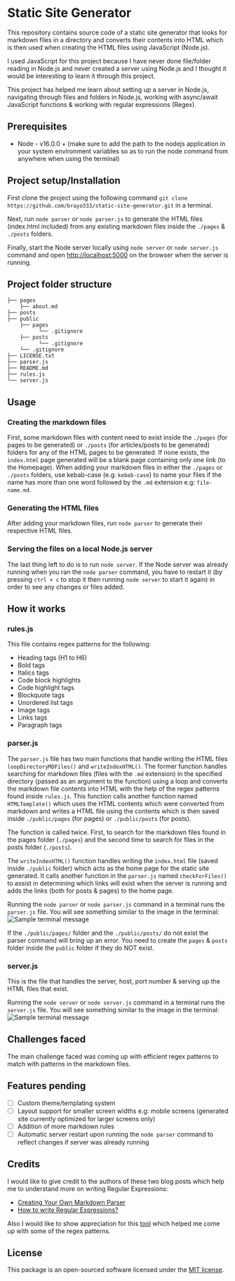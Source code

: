 # Static Site Generator

This repository contains source code of a static site generator that looks for markdown files in a directory and converts their contents into HTML which is then used when creating the HTML files using JavaScript (Node.js).

I used JavaScript for this project because I have never done file/folder reading in Node.js and never created a server using Node.js and I thought it would be interesting to learn it through this project.

This project has helped me learn about setting up a server in Node.js, navigating through files and folders in Node.js, working with async/await JavaScript functions & working with regular expressions (Regex).

## Prerequisites
+ Node - v16.0.0 + (make sure to add the path to the nodejs application in your system environment variables so as to run the node command from anywhere when using the terminal)

## Project setup/Installation
First clone the project using the following command `git clone https://github.com/brayo333/static-site-generator.git` in a terminal.

Next, run `node parser` or `node parser.js` to generate the HTML files (index.html included) from any existing markdown files inside the `./pages` & `./posts` folders.

Finally, start the Node server locally using `node server` or `node server.js` command and open [http://localhost:5000](http://localhost:5000) on the browser when the server is running.

## Project folder structure
```
├── pages
	├── about.md
├── posts
├── public
	├── pages
          └── .gitignore
	├── posts
          └── .gitignore
	└── .gitignore
├── LICENSE.txt
├── parser.js
├── README.md
├── rules.js
└── server.js
```

## Usage

### Creating the markdown files

First, some markdown files with content need to exist inside the `./pages` (for pages to be generated) or `./posts` (for articles/posts to be generated) folders for any of the HTML pages to be generated. If none exists, the `index.html` page generated will be a blank page containing only one link (to the Homepage). When adding your markdown files in either the `./pages` or `./posts` folders, use kebab-case (e.g: `kebab-case`) to name your files if the name has more than one word followed by the `.md` extension e.g: `file-name.md`.

### Generating the HTML files

After adding your markdown files, run `node parser` to generate their respective HTML files.

### Serving the files on a local Node.js server

The last thing left to do is to run `node server`. If the Node server was already running when you ran the `node parser` command, you have to restart it (by pressing `ctrl + c` to stop it then running `node server` to start it again) in order to see any changes or files added.

## How it works

### rules.js
This file contains regex patterns for the following:
+ Heading tags (H1 to H6)
+ Bold tags
+ Italics tags
+ Code block highlights
+ Code highlight tags
+ Blockquote tags
+ Unordered list tags
+ Image tags
+ Links tags
+ Paragraph tags


### parser.js

The `parser.js` file has two main functions that handle writing the HTML files `loopDirectoryMDFiles()` and `writeIndexHTML()`. The former function handles searching for markdown files (files with the `.md` extension) in the specified directory (passed as an argument to the function) using a loop and converts the markdown file contents into HTML with the help of the regex patterns found inside `rules.js`. This function calls another function named `HTMLTemplate()` which uses the HTML contents which were converted from markdown and writes a HTML file using the contents which is then saved inside `./public/pages` (for pages) or `./public/posts` (for posts).

The function is called twice. First, to search for the markdown files found in the pages folder (`./pages`) and the second time to search for files in the posts folder (`./posts`).

The `writeIndexHTML()` function handles writing the `index.html` file (saved inside `./public` folder) which acts as the home page for the static site generated. It calls another function in the `parser.js` named `checkForFiles()` to assist in determining which links will exist when the server is running and adds the links (both for posts & pages) to the home page.

Running the `node parser` or `node parser.js` command in a terminal runs the `parser.js` file. You will see something similar to the image in the terminal:
![Sample terminal message](https://objectstorageapi.brianmulaa.com/storage/1676455119_JLTCFM/1676455119_j7vA.jpg)

If the `./public/pages/` folder and the `./public/posts/` do not exist the parser command will bring up an error. You need to create the `pages` & `posts` folder inside the `public` folder if they do NOT exist.

### server.js
This is the file that handles the server, host, port number & serving up the HTML files that exist.

Running the `node server` or `node server.js` command in a terminal runs the `server.js` file. You will see something similar to the image in the terminal:
![Sample terminal message](https://objectstorageapi.brianmulaa.com/storage/1676455119_JLTCFM/1676455250_pWni.jpg)

## Challenges faced
The main challenge faced was coming up with efficient regex patterns to match with patterns in the markdown files.

## Features pending
- [ ] Custom theme/templating system
- [ ] Layout support for smaller screen widths e.g: mobile screens (generated site currently optimized for larger screens only)
- [ ] Addition of more markdown rules
- [ ] Automatic server restart upon running the `node parser` command to reflect changes if server was already running

## Credits
I would like to give credit to the authors of these two blog posts which help me to understand more on writing Regular Expressions:
+ [Creating Your Own Markdown Parser](https://betterprogramming.pub/create-your-own-markdown-parser-bffb392a06db)
+ [How to write Regular Expressions?](https://www.geeksforgeeks.org/write-regular-expressions/)

Also I would like to show appreciation for this [tool](https://regex101.com/) which helped me come up with some of the regex patterns.

## License

This package is an open-sourced software licensed under the [MIT license](LICENSE.txt).